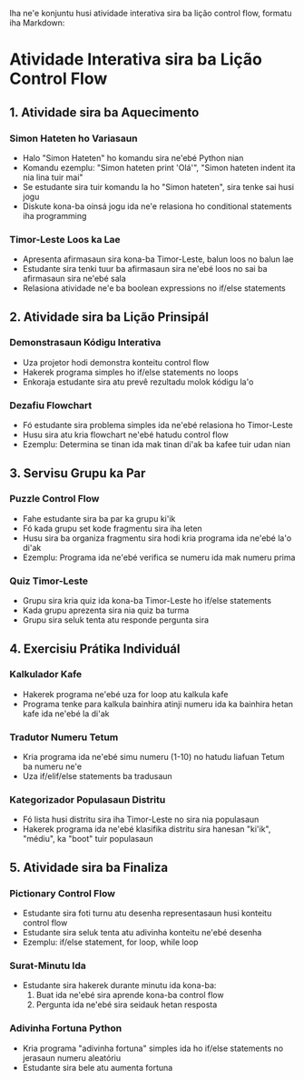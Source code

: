 Iha ne'e konjuntu husi atividade interativa sira ba lição control flow, formatu iha Markdown:

# Atividade Interativa sira ba Lição Control Flow

## 1. Atividade sira ba Aquecimento

### Simon Hateten ho Variasaun
- Halo "Simon Hateten" ho komandu sira ne'ebé Python nian
- Komandu ezemplu: "Simon hateten print 'Olá'", "Simon hateten indent ita nia lina tuir mai"
- Se estudante sira tuir komandu la ho "Simon hateten", sira tenke sai husi jogu
- Diskute kona-ba oinsá jogu ida ne'e relasiona ho conditional statements iha programming

### Timor-Leste Loos ka Lae
- Apresenta afirmasaun sira kona-ba Timor-Leste, balun loos no balun lae
- Estudante sira tenki tuur ba afirmasaun sira ne'ebé loos no sai ba afirmasaun sira ne'ebé sala
- Relasiona atividade ne'e ba boolean expressions no if/else statements

## 2. Atividade sira ba Lição Prinsipál

### Demonstrasaun Kódigu Interativa
- Uza projetor hodi demonstra konteitu control flow
- Hakerek programa simples ho if/else statements no loops
- Enkoraja estudante sira atu prevê rezultadu molok kódigu la'o

### Dezafiu Flowchart
- Fó estudante sira problema simples ida ne'ebé relasiona ho Timor-Leste
- Husu sira atu kria flowchart ne'ebé hatudu control flow
- Ezemplu: Determina se tinan ida mak tinan di'ak ba kafee tuir udan nian

## 3. Servisu Grupu ka Par

### Puzzle Control Flow
- Fahe estudante sira ba par ka grupu ki'ik
- Fó kada grupu set kode fragmentu sira iha leten
- Husu sira ba organiza fragmentu sira hodi kria programa ida ne'ebé la'o di'ak
- Ezemplu: Programa ida ne'ebé verifica se numeru ida mak numeru prima

### Quiz Timor-Leste
- Grupu sira kria quiz ida kona-ba Timor-Leste ho if/else statements
- Kada grupu aprezenta sira nia quiz ba turma
- Grupu sira seluk tenta atu responde pergunta sira

## 4. Exercisiu Prátika Individuál

### Kalkulador Kafe
- Hakerek programa ne'ebé uza for loop atu kalkula kafe
- Programa tenke para kalkula bainhira atinji numeru ida ka bainhira hetan kafe ida ne'ebé la di'ak

### Tradutor Numeru Tetum
- Kria programa ida ne'ebé simu numeru (1-10) no hatudu liafuan Tetum ba numeru ne'e
- Uza if/elif/else statements ba tradusaun

### Kategorizador Populasaun Distritu
- Fó lista husi distritu sira iha Timor-Leste no sira nia populasaun
- Hakerek programa ida ne'ebé klasifika distritu sira hanesan "ki'ik", "médiu", ka "boot" tuir populasaun

## 5. Atividade sira ba Finaliza

### Pictionary Control Flow
- Estudante sira foti turnu atu desenha representasaun husi konteitu control flow
- Estudante sira seluk tenta atu adivinha konteitu ne'ebé desenha
- Ezemplu: if/else statement, for loop, while loop

### Surat-Minutu Ida
- Estudante sira hakerek durante minutu ida kona-ba:
  1. Buat ida ne'ebé sira aprende kona-ba control flow
  2. Pergunta ida ne'ebé sira seidauk hetan resposta

### Adivinha Fortuna Python
- Kria programa "adivinha fortuna" simples ida ho if/else statements no jerasaun numeru aleatóriu
- Estudante sira bele atu aumenta fortuna
